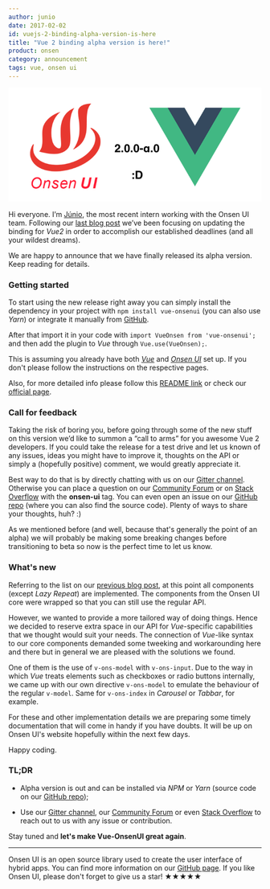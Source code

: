 ```yaml
---
author: junio
date: 2017-02-02
id: vuejs-2-binding-alpha-version-is-here
title: "Vue 2 binding alpha version is here!"
product: onsen
category: announcement
tags: vue, onsen ui
---
```


![Title](/blog/content/images/2017/Feb/vue-onsenui-alpha.png)

Hi everyone. I’m [Júnio](https://onsen.io/blog/junio/ "Júnio"), the most recent intern working with the Onsen UI team. Following our [last blog post](https://onsen.io/blog/vue2-support-status-jan-2017/ "Previous Onsen UI blog post") we’ve been focusing on updating the binding for *Vue2* in order to accomplish our established deadlines (and all your wildest dreams).

We are happy to announce that we have finally released its alpha version. Keep reading for details.

<!-- more -->

### Getting started

To start using the new release right away you can simply install the dependency in your project with `npm install vue-onsenui` (you can also use *Yarn*) or integrate it manually from [GitHub](https://github.com/OnsenUI/OnsenUI "Vue2 binding repo").

After that import it in your code with `import VueOnsen from 'vue-onsenui';` and then add the plugin to *Vue* through `Vue.use(VueOnsen);`.

This is assuming you already have both [*Vue*](https://vuejs.org/v2/guide/installation.html "Vue 2 installation") and [*Onsen UI*](https://onsen.io/getting-started/#npm "Onsen UI installation") set up. If you don't please follow the instructions on the respective pages.

Also, for more detailed info please follow this [ README link](https://github.com/OnsenUI/OnsenUI/blob/master/bindings/vue/README.md "More detailed info") or check our [official page](https://onsen.io/vue/ "Official page").

### Call for feedback

Taking the risk of boring you, before going through some of the new stuff on this version we’d like to summon a “call to arms” for you awesome Vue 2 developers. If you could take the release for a test drive and let us known of any issues, ideas you might have to improve it, thoughts on the API or simply a (hopefully positive) comment, we would greatly appreciate it.

Best way to do that is by directly chatting with us on our [Gitter channel](https://gitter.im/OnsenUI/OnsenUI "Gitter channel"). Otherwise you can place a question on our [Community Forum](https://community.onsen.io/category/2/onsen-ui "Community Forum") or on [Stack Overflow](http://stackoverflow.com/questions/tagged/onsen-ui "Stack Overflow") with the **onsen-ui** tag. You can even open an issue on our [GitHub repo](https://github.com/OnsenUI/OnsenUI "GitHub repo") (where you can also find the source code). Plenty of ways to share your thoughts, huh? :)

As we mentioned before (and well, because that's generally the point of an alpha) we will probably be making some breaking changes before transitioning to beta so now is the perfect time to let us know.

### What's new

Referring to the list on our [previous blog post](https://onsen.io/blog/vue2-support-status-jan-2017/ "Previous Onsen UI blog post"), at this point all components (except *Lazy Repeat*) are implemented. The components from the Onsen UI core were wrapped so that you can still use the regular API.

However, we wanted to provide a more tailored way of doing things. Hence we decided to reserve extra space in our API for *Vue*-specific capabilities that we thought would suit your needs. The connection of *Vue*-like syntax to our core components demanded some tweeking and workarounding here and there but in general we are pleased with the solutions we found.

One of them is the use of `v-ons-model` with `v-ons-input`. Due to the way in which *Vue* treats elements such as checkboxes or radio buttons internally, we came up with our own directive `v-ons-model` to emulate the behaviour of the regular `v-model`. Same for `v-ons-index` in *Carousel* or *Tabbar*, for example.

For these and other implementation details we are preparing some timely documentation that will come in handy if you have doubts. It will be up on Onsen UI's website hopefully within the next few days.

Happy coding.

### TL;DR

- Alpha version is out and can be installed via *NPM* or *Yarn* (source code on our [GitHub repo](https://github.com/OnsenUI/OnsenUI "GitHub repo"));

- Use our [Gitter channel](https://gitter.im/OnsenUI/OnsenUI "Gitter channel"), our [Community Forum](https://community.onsen.io/category/2/onsen-ui "Community Forum") or even [Stack Overflow](http://stackoverflow.com/questions/tagged/onsen-ui "Stack Overflow") to reach out to us with any issue or contribution.

Stay tuned and **let's make Vue-OnsenUI great again**.

---

Onsen UI is an open source library used to create the user interface of hybrid apps. You can find more information on our [GitHub page](https://github.com/OnsenUI/OnsenUI). If you like Onsen UI, please don't forget to give us a star! ★★★★★
